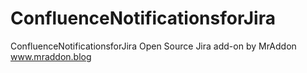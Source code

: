 # ConfluenceNotificationsforJira
ConfluenceNotificationsforJira Open Source Jira add-on by MrAddon
www.mraddon.blog
